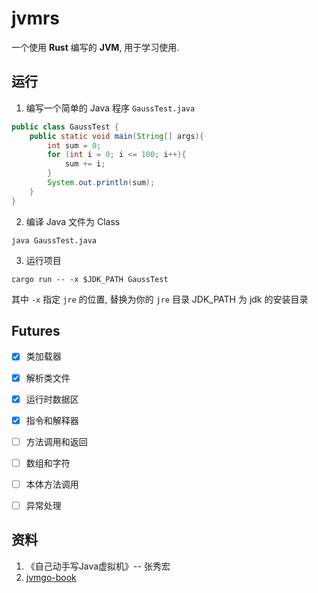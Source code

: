 # jvmrs

一个使用 **Rust** 编写的 **JVM**, 用于学习使用.

## 运行

1. 编写一个简单的 Java 程序 `GaussTest.java`

```java
public class GaussTest {
    public static void main(String[] args){
        int sum = 0;
        for (int i = 0; i <= 100; i++){
            sum += i;
        }
        System.out.println(sum);
    }
}
```

2. 编译 Java 文件为 Class

```shell
java GaussTest.java
```

3. 运行项目

```shell
cargo run -- -x $JDK_PATH GaussTest
```

其中 `-x` 指定 `jre` 的位置, 替换为你的 `jre` 目录
JDK_PATH 为 jdk 的安装目录

## Futures

- [x] 类加载器
- [x] 解析类文件
- [x] 运行时数据区
- [x] 指令和解释器
- [ ] 方法调用和返回
- [ ] 数组和字符
- [ ] 本体方法调用
- [ ] 异常处理


## 资料
1. 《自己动手写Java虚拟机》-- 张秀宏
2. [jvmgo-book](https://github.com/zxh0/jvmgo-book)